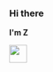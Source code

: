 ### Hi there

**I'm Z** 

<img src="https://skygpt.oss-accelerate.aliyuncs.com/gpt/1729518109399456.png" align="left" style="margin-right: 0.5rem; width: 2rem; height: 2rem;" />
